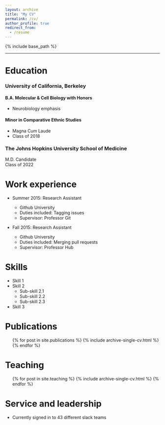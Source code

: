 ```yaml
---
layout: archive
title: "My CV"
permalink: /cv/
author_profile: true
redirect_from:
  - /resume
---
```


{% include base_path %}

***
Education
======
### University of California, Berkeley
#### B.A. Molecular & Cell Biology with Honors
* Neurobiology emphasis

#### Minor in Comparative Ethnic Studies

* Magna Cum Laude
* Class of 2018

### The Johns Hopkins University School of Medicine
M.D. Candidate\
Class of 2022

Work experience
======
* Summer 2015: Research Assistant
  * Github University
  * Duties included: Tagging issues
  * Supervisor: Professor Git

* Fall 2015: Research Assistant
  * Github University
  * Duties included: Merging pull requests
  * Supervisor: Professor Hub
  
Skills
======
* Skill 1
* Skill 2
  * Sub-skill 2.1
  * Sub-skill 2.2
  * Sub-skill 2.3
* Skill 3

Publications
======
  <ul>{% for post in site.publications %}
    {% include archive-single-cv.html %}
  {% endfor %}</ul>
  
Teaching
======
  <ul>{% for post in site.teaching %}
    {% include archive-single-cv.html %}
  {% endfor %}</ul>
  
Service and leadership
======
* Currently signed in to 43 different slack teams
